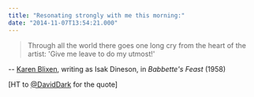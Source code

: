 ```yaml
---
title: "Resonating strongly with me this morning:"
date: "2014-11-07T13:54:21.000"
---
```


> Through all the world there goes one long cry from the heart of the artist: 'Give me leave to do my utmost!'

\-- [Karen Blixen](http://en.wikipedia.org/wiki/Karen_Blixen), writing as Isak Dineson, in _Babbette's Feast_ (1958)

\[HT to [@DavidDark](http://twitter.com/DavidDark) for the quote\]
